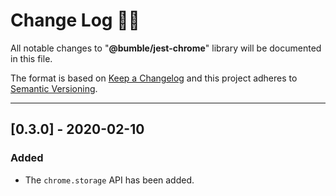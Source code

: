 # **Change Log** 📜📝

All notable changes to "**@bumble/jest-chrome**" library will be
documented in this file.

The format is based on
[Keep a Changelog](https://keepachangelog.com/en/1.0.0/) and this
project adheres to
[Semantic Versioning](https://semver.org/spec/v2.0.0.html).

---

## [**0.3.0**] - 2020-02-10

### Added

* The `chrome.storage` API has been added.